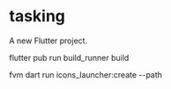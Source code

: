 # tasking

A new Flutter project.

flutter pub run build_runner build

fvm dart run icons_launcher:create --path
